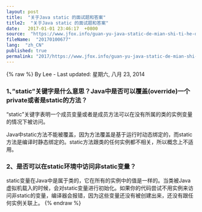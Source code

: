 ```yaml
---
layout: post
title:  "关于Java static 的面试题和答案"
title2:  "关于Java static 的面试题和答案"
date:   2017-01-01 23:46:17  +0800
source:  "https://www.jfox.info/guan-yu-java-static-de-mian-shi-ti-he-da-an.html"
fileName:  "20170100677"
lang:  "zh_CN"
published: true
permalink: "2017/https://www.jfox.info/guan-yu-java-static-de-mian-shi-ti-he-da-an.html"
---
```

{% raw %}
By Lee - Last updated: 星期六, 八月 23, 2014

### 1、”static”关键字是什么意思？Java中是否可以覆盖(override)一个private或者是static的方法？

“static”关键字表明一个成员变量或者是成员方法可以在没有所属的类的实例变量的情况下被访问。

Java中static方法不能被覆盖，因为方法覆盖是基于运行时动态绑定的，而static方法是编译时静态绑定的。static方法跟类的任何实例都不相关，所以概念上不适用。

### 2、是否可以在static环境中访问非static变量？

static变量在Java中是属于类的，它在所有的实例中的值是一样的。当类被Java虚拟机载入的时候，会对static变量进行初始化。如果你的代码尝试不用实例来访问非static的变量，编译器会报错，因为这些变量还没有被创建出来，还没有跟任何实例关联上。
{% endraw %}